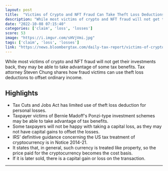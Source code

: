 ```yaml
---
layout: post
title:  "Victims of Crypto and NFT Fraud Can Take Theft Loss Deductions"
description: "While most victims of crypto and NFT fraud will not get their investments back, they may be able to take advantage of some tax benefits. Tax attorney Steven Chung shares how fraud victims can use theft loss deductions to offset ordinary income."
date: "2022-10-08 07:15:40"
categories: ['claim', 'loss', 'losses']
score: 53
image: "https://i.imgur.com/sHVjVmi.jpg"
tags: ['claim', 'loss', 'losses']
link: "https://news.bloombergtax.com/daily-tax-report/victims-of-crypto-and-nft-fraud-can-take-theft-loss-deductions"
---
```


While most victims of crypto and NFT fraud will not get their investments back, they may be able to take advantage of some tax benefits. Tax attorney Steven Chung shares how fraud victims can use theft loss deductions to offset ordinary income.

## Highlights

- Tax Cuts and Jobs Act has limited use of theft loss deduction for personal losses.
- Taxpayer victims of Bernie Madoff's Ponzi-type investment schemes may be able to take advantage of tax benefits.
- Some taxpayers will not be happy with taking a capital loss, as they may not have capital gains to offset the losses.
- IRS’ definitive guidance concerning the US tax treatment of cryptocurrency is in Notice 2014-21.
- It states that, in general, such currency is treated like property, so the price paid for the cryptocurrency becomes the cost basis.
- If it is later sold, there is a capital gain or loss on the transaction.

---
